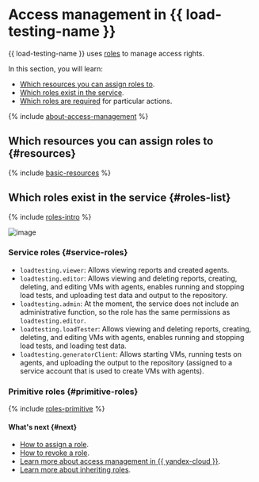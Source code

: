 # Access management in {{ load-testing-name }}

{{ load-testing-name }} uses [roles](../../iam/concepts/access-control/roles.md) to manage access rights.

In this section, you will learn:
* [Which resources you can assign roles to](#resources).
* [Which roles exist in the service](#roles-list).
* [Which roles are required](#required-roles) for particular actions.

{% include [about-access-management](../../_includes/iam/about-access-management.md) %}

## Which resources you can assign roles to {#resources}

{% include [basic-resources](../../_includes/iam/basic-resources-for-access-control.md) %}

## Which roles exist in the service {#roles-list}

{% include [roles-intro](../../_includes/roles-intro.md) %}

![image](../../_assets/load-testing/service-roles-hierarchy.svg)

### Service roles {#service-roles}

* `loadtesting.viewer`: Allows viewing reports and created agents.
* `loadtesting.editor`: Allows viewing and deleting reports, creating, deleting, and editing VMs with agents, enables running and stopping load tests, and uploading test data and output to the repository.
* `loadtesting.admin`: At the moment, the service does not include an administrative function, so the role has the same permissions as `loadtesting.editor`.
* `loadtesting.loadTester`: Allows viewing and deleting reports, creating, deleting, and editing VMs with agents, enables running and stopping load tests, and loading test data.
* `loadtesting.generatorClient`: Allows starting VMs, running tests on agents, and uploading the output to the repository (assigned to a service account that is used to create VMs with agents).

### Primitive roles {#primitive-roles}

{% include [roles-primitive](../../_includes/roles-primitive.md) %}

#### What's next {#next}

* [How to assign a role](../../iam/operations/roles/grant.md).
* [How to revoke a role](../../iam/operations/roles/revoke.md).
* [Learn more about access management in {{ yandex-cloud }}](../../iam/concepts/access-control/index.md).
* [Learn more about inheriting roles](../../resource-manager/concepts/resources-hierarchy.md#access-rights-inheritance).
